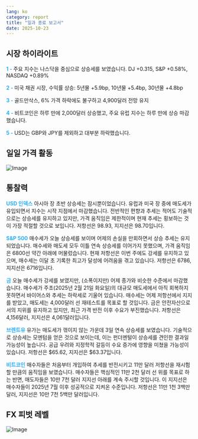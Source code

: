 ```yaml
---
lang: ko
category: report
title: "일과 종료 보고서"
date: 2025-10-23
---
```



<h2>시장 하이라이트</h2>
<strong style="color: #2caef7;">1 - </strong> 주요 지수는 나스닥을 중심으로 상승세를 보였습니다. DJ +0.315, S&P +0.58%, NASDAQ +0.89%

<strong style="color: #2caef7;">2 - </strong> 미국 채권 시장, 수익률 상승: 5년물 +5.9bp, 10년물 +5.4bp, 30년물 +4.8bp


<strong style="color: #2caef7;">3 - </strong> 골드만삭스, 6% 가격 하락에도 불구하고 4,900달러 전망 유지


<strong style="color: #2caef7;">4 - </strong> 비트코인은 하루 만에 2,000달러 상승했고, 주요 유럽 지수는 하루 만에 상승 마감했습니다.

<strong style="color: #2caef7;">5 - </strong> USD는 GBP와 JPY를 제외하고 대부분 하락했습니다.



<h2>일일 가격 활동</h2>
<img src="https://markleighedu.github.io/img/Oct-2025/23-Oct-2025/price.jpg" alt="Image"/>

<h2>통찰력</h2>
<strong style="color: #2caef7;">USD 인덱스</strong> 아시아 장 초반 상승세는 잠시뿐이었습니다. 유럽과 미국 장 중에 매도세가 유입되면서 지수는 시작 지점에서 마감했습니다. 전반적인 편향과 추세는 적어도 기술적으로는 상승세를 유지하고 있지만, 가격 움직임은 제한적이며 현재 추세는 횡보하는 것이 가장 적절할 것으로 보입니다. 저항선은 98.93, 지지선은 98.70입니다.

<strong style="color: #2caef7;">S&P 500</strong> 매수세가 오늘 상승세를 보이며 어제의 손실을 만회하면서 상승 추세는 유지되었습니다. 매수세와 매도세 모두 이틀 연속 상승세를 이어가지 못했으며, 가격 움직임은 6800선 약간 아래에 머물렀습니다. 현재 저항선은 이번 주에도 강세를 유지하고 있으며, 매수세는 이달 초 기록한 최고가 달성에 어려움을 겪고 있습니다. 저항선은 6786, 지지선은 6716입니다.

<strong style="color: #2caef7;">금</strong> 오늘 매수세가 강세를 보였지만, (소폭이지만) 어제 종가와 비슷한 수준에서 마감했습니다. 매수세가 주초(2025년 2월 21일 화요일)의 대규모 매도세에서 아직 회복하지 못하면서 바이어스와 추세는 하락세로 기울어 있습니다. 매수세는 어제 저항선에서 지지를 받았고, 매도세는 4,000달러 선 재테스트를 목표로 할 것입니다. 금은 안전자산으로서의 지위를 유지하고 있지만, 최근 가격 반전 이후 수요가 부진했습니다. 저항선은 4,156달러, 지지선은 4,061달러입니다.

<strong style="color: #2caef7;">브렌트유</strong> 유가는 매도세가 꺾이지 않는 가운데 3일 연속 상승세를 보였습니다. 기술적으로 상승세는 모멘텀을 얻은 것으로 보이는데, 이는 펀더멘털이 상승세를 견인한 결과일 가능성이 높습니다. 공급 우려와 지정학적 갈등이 수요 증가에 영향을 미쳤을 가능성이 있습니다. 저항선은 $65.62, 지지선은 $63.37입니다.

<strong style="color: #2caef7;">비트코인</strong> 매수자들은 처음부터 개입하여 추세를 반전시키고 11만 달러 저항선을 재시험할 만큼의 움직임을 보였습니다. 매수자들은 핵심적인 11만 2천 달러 선 위를 목표로 하는 반면, 매도자들은 10만 7천 달러 지지선 아래를 계속 주시할 것입니다. 이 지지선은 매수자들이 2025년 7월 이후 성공적으로 지켜온 수준입니다. 저항선은 11만 1천 3백만 달러, 지지선은 10만 7천 5백만 달러입니다.



<h2>FX 피벗 레벨</h2>
<img src="https://markleighedu.github.io/img/Oct-2025/23-Oct-2025/pivot.jpg" alt="Image"/>